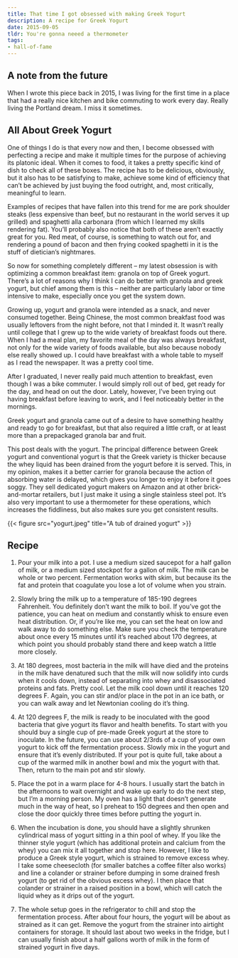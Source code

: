```yaml
---
title: That time I got obsessed with making Greek Yogurt
description: A recipe for Greek Yogurt
date: 2015-09-05
tldr: You're gonna neeed a thermometer
tags:
- hall-of-fame
---
```


## A note from the future
When I wrote this piece back in 2015, I was living for the first time in a place that had a really nice kitchen and bike commuting to work every day. Really living the Portland dream. I miss it sometimes.

## All About Greek Yogurt

One of things I do is that every now and then, I become obsessed with perfecting a recipe and make it multiple times for the purpose of achieving its platonic ideal. When it comes to food, it takes a pretty specific kind of dish to check all of these boxes. The recipe has to be delicious, obviously, but it also has to be satisfying to make, achieve some kind of efficiency that can’t be achieved by just buying the food outright, and, most critically, meaningful to learn.

Examples of recipes that have fallen into this trend for me are pork shoulder steaks (less expensive than beef, but no restaurant in the world serves it up grilled) and spaghetti alla carbonara (from which I learned my skills rendering fat). You’ll probably also notice that both of these aren’t exactly great for you. Red meat, of course, is something to watch out for, and rendering a pound of bacon and then frying cooked spaghetti in it is the stuff of dietician’s nightmares.

So now for something completely different – my latest obsession is with optimizing a common breakfast item: granola on top of Greek yogurt. There’s a lot of reasons why I think I can do better with granola and greek yogurt, but chief among them is this – neither are particularly labor or time intensive to make, especially once you get the system down.

Growing up, yogurt and granola were intended as a snack, and never consumed together. Being Chinese, the most common breakfast food was usually leftovers from the night before, not that I minded it. It wasn’t really until college that I grew up to the wide variety of breakfast foods out there. When I had a meal plan, my favorite meal of the day was always breakfast, not only for the wide variety of foods available, but also because nobody else really showed up. I could have breakfast with a whole table to myself as I read the newspaper. It was a pretty cool time.

After I graduated, I never really paid much attention to breakfast, even though I was a bike commuter. I would simply roll out of bed, get ready for the day, and head on out the door. Lately, however, I’ve been trying out having breakfast before leaving to work, and I feel noticeably better in the mornings.

Greek yogurt and granola came out of a desire to have something healthy and ready to go for breakfast, but that also required a little craft, or at least more than a prepackaged granola bar and fruit.

This post deals with the yogurt. The principal difference between Greek yogurt and conventional yogurt is that the Greek variety is thicker because the whey liquid has been drained from the yogurt before it is served. This, in my opinion, makes it a better carrier for granola because the action of absorbing water is delayed, which gives you longer to enjoy it before it goes soggy. They sell dedicated yogurt makers on Amazon and at other brick-and-mortar retailers, but I just make it using a single stainless steel pot. It’s also very important to use a thermometer for these operations, which increases the fiddliness, but also makes sure you get consistent results.

{{< figure src="yogurt.jpeg" title="A tub of drained yogurt" >}}

## Recipe

1. Pour your milk into a pot. I use a medium sized saucepot for a half gallon of milk, or a medium sized stockpot for a gallon of milk. The milk can be whole or two percent. Fermentation works with skim, but because its the fat and protein that coagulate you lose a lot of volume when you strain.

2. Slowly bring the milk up to a temperature of 185-190 degrees Fahrenheit. You definitely don’t want the milk to boil. If you’ve got the patience, you can heat on medium and constantly whisk to ensure even heat distribution. Or, if you’re like me, you can set the heat on low and walk away to do something else. Make sure you check the temperature about once every 15 minutes until it’s reached about 170 degrees, at which point you should probably stand there and keep watch a little more closely.

3. At 180 degrees, most bacteria in the milk will have died and the proteins in the milk have denatured such that the milk will now solidify into curds when it cools down, instead of separating into whey and disassociated proteins and fats. Pretty cool. Let the milk cool down until it reaches 120 degrees F. Again, you can stir and/or place in the pot in an ice bath, or you can walk away and let Newtonian cooling do it’s thing.

4. At 120 degrees F, the milk is ready to be inoculated with the good bacteria that give yogurt its flavor and health benefits. To start with you should buy a single cup of pre-made Greek yogurt at the store to inoculate. In the future, you can use about 2/3rds of a cup of your own yogurt to kick off the fermentation process. Slowly mix in the yogurt and ensure that it’s evenly distributed. If your pot is quite full, take about a cup of the warmed milk in another bowl and mix the yogurt with that. Then, return to the main pot and stir slowly.

5. Place the pot in a warm place for 4-8 hours. I usually start the batch in the afternoons to wait overnight and wake up early to do the next step, but I’m a morning person. My oven has a light that doesn’t generate much in the way of heat, so I preheat to 150 degrees and then open and close the door quickly three times before putting the yogurt in.

6. When the incubation is done, you should have a slightly shrunken cylindrical mass of yogurt sitting in a thin pool of whey. If you like the thinner style yogurt (which has additional protein and calcium from the whey) you can mix it all together and stop here. However, I like to produce a Greek style yogurt, which is strained to remove excess whey. I take some cheesecloth (for smaller batches a coffee filter also works) and line a colander or strainer before dumping in some drained fresh yogurt (to get rid of the obvious excess whey). I then place that colander or strainer in a raised position in a bowl, which will catch the liquid whey as it drips out of the yogurt.

7. The whole setup goes in the refrigerator to chill and stop the fermentation process. After about four hours, the yogurt will be about as strained as it can get. Remove the yogurt from the strainer into airtight containers for storage. It should last about two weeks in the fridge, but I can usually finish about a half gallons worth of milk in the form of strained yogurt in five days.
